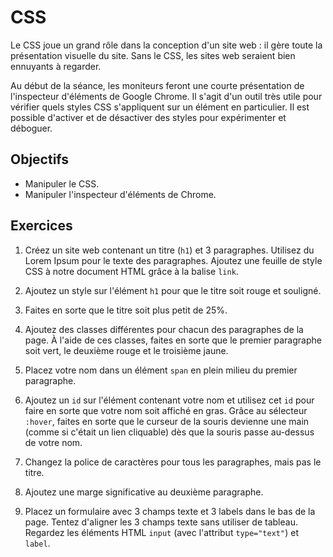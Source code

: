 CSS
===

Le CSS joue un grand rôle dans la conception d'un site web : il gère toute la
présentation visuelle du site. Sans le CSS, les sites web seraient bien
ennuyants à regarder.

Au début de la séance, les moniteurs feront une courte présentation de
l'inspecteur d'éléments de Google Chrome. Il s'agit d'un outil très utile pour
vérifier quels styles CSS s'appliquent sur un élément en particulier. Il est
possible d'activer et de désactiver des styles pour expérimenter et déboguer.

Objectifs
---------

* Manipuler le CSS.
* Manipuler l'inspecteur d'éléments de Chrome.

Exercices
---------

1. Créez un site web contenant un titre (`h1`) et 3 paragraphes. Utilisez du
   Lorem Ipsum pour le texte des paragraphes. Ajoutez une feuille de style CSS à
   notre document HTML grâce à la balise `link`.

2. Ajoutez un style sur l'élément `h1` pour que le titre soit rouge et souligné.

3. Faites en sorte que le titre soit plus petit de 25%.

4. Ajoutez des classes différentes pour chacun des paragraphes de la page. À
   l'aide de ces classes, faites en sorte que le premier paragraphe soit vert,
   le deuxième rouge et le troisième jaune.

5. Placez votre nom dans un élément `span` en plein milieu du premier
   paragraphe.

6. Ajoutez un `id` sur l'élément contenant votre nom et utilisez cet `id` pour
   faire en sorte que votre nom soit affiché en gras. Grâce au sélecteur
   `:hover`, faites en sorte que le curseur de la souris devienne une main
   (comme si c'était un lien cliquable) dès que la souris passe au-dessus de
   votre nom.

7. Changez la police de caractères pour tous les paragraphes, mais pas le titre.

8. Ajoutez une marge significative au deuxième paragraphe.

9. Placez un formulaire avec 3 champs texte et 3 labels dans le bas de la page. Tentez
   d'aligner les 3 champs texte sans utiliser de tableau. Regardez les éléments
   HTML `input` (avec l'attribut `type="text"`) et `label`.
